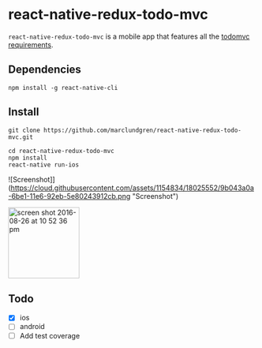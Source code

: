 # react-native-redux-todo-mvc

`react-native-redux-todo-mvc` is a mobile app that features all the [todomvc requirements](https://github.com/tastejs/todomvc/blob/master/app-spec.md#functionality).

## Dependencies

```
npm install -g react-native-cli
```

## Install

```
git clone https://github.com/marclundgren/react-native-redux-todo-mvc.git

cd react-native-redux-todo-mvc
npm install
react-native run-ios
```

![Screenshot]](https://cloud.githubusercontent.com/assets/1154834/18025552/9b043a0a-6be1-11e6-92eb-5e80243912cb.png "Screenshot")

<img width="144" alt="screen shot 2016-08-26 at 10 52 36 pm" src="https://cloud.githubusercontent.com/assets/1154834/18025552/9b043a0a-6be1-11e6-92eb-5e80243912cb.png">



## Todo
* [x] ios
* [ ] android
* [ ] Add test coverage
